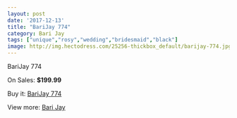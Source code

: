 ```yaml
---
layout: post
date: '2017-12-13'
title: "BariJay 774"
category: Bari Jay
tags: ["unique","rosy","wedding","bridesmaid","black"]
image: http://img.hectodress.com/25256-thickbox_default/barijay-774.jpg
---
```

BariJay 774

On Sales: **$199.99**
<a href="https://www.hectodress.com/bari-jay/11613-barijay-774.html"><amp-img layout="responsive" width="600" height="600" src="//img.hectodress.com/25256-thickbox_default/barijay-774.jpg" alt="BariJay 774 0" /></a>
<a href="https://www.hectodress.com/bari-jay/11613-barijay-774.html"><amp-img layout="responsive" width="600" height="600" src="//img.hectodress.com/25257-thickbox_default/barijay-774.jpg" alt="BariJay 774 1" /></a>

Buy it: [BariJay 774](https://www.hectodress.com/bari-jay/11613-barijay-774.html "BariJay 774")

View more: [Bari Jay](https://www.hectodress.com/183-bari-jay "Bari Jay")
